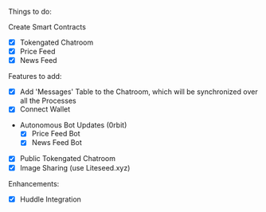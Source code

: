 Things to do:

Create Smart Contracts

- [x] Tokengated Chatroom
- [x] Price Feed
- [x] News Feed

Features to add:

- [x] Add 'Messages' Table to the Chatroom, which will be synchronized over all the Processes
- [x] Connect Wallet
- Autonomous Bot Updates (0rbit)
  - [x] Price Feed Bot
  - [x] News Feed Bot
- [x] Public Tokengated Chatroom
- [x] Image Sharing (use Liteseed.xyz)

Enhancements:

- [x] Huddle Integration
